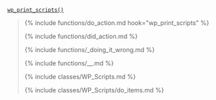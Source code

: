 <p><code><a href="https://developer.wordpress.org/reference/functions/wp_print_scripts/">wp_print_scripts()</a></code></p>

<blockquote>

{% include functions/do_action.md hook="wp_print_scripts" %}

{% include functions/did_action.md %}

{% include functions/_doing_it_wrong.md %}

{% include functions/__.md %}

{% include classes/WP_Scripts.md %}

{% include classes/WP_Scripts/do_items.md %}

</blockquote>
